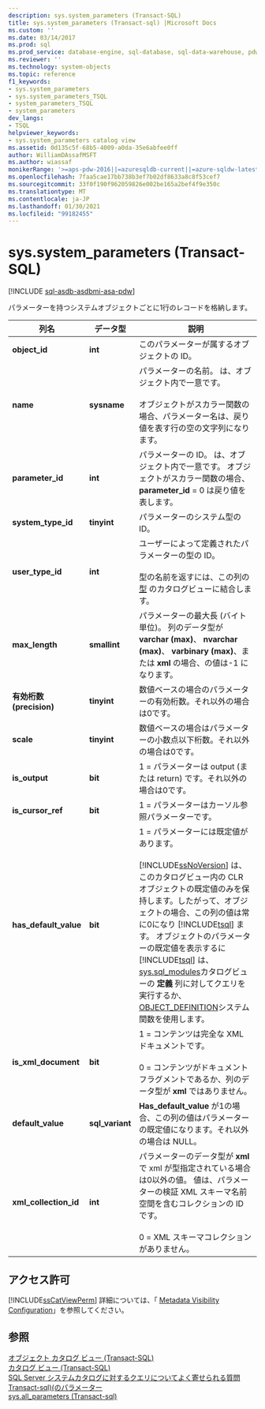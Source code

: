 ```yaml
---
description: sys.system_parameters (Transact-SQL)
title: sys.system_parameters (Transact-sql) |Microsoft Docs
ms.custom: ''
ms.date: 03/14/2017
ms.prod: sql
ms.prod_service: database-engine, sql-database, sql-data-warehouse, pdw
ms.reviewer: ''
ms.technology: system-objects
ms.topic: reference
f1_keywords:
- sys.system_parameters
- sys.system_parameters_TSQL
- system_parameters_TSQL
- system_parameters
dev_langs:
- TSQL
helpviewer_keywords:
- sys.system_parameters catalog view
ms.assetid: 0d135c5f-68b5-4009-a0da-35e6abfee0ff
author: WilliamDAssafMSFT
ms.author: wiassaf
monikerRange: '>=aps-pdw-2016||=azuresqldb-current||=azure-sqldw-latest||>=sql-server-2016||>=sql-server-linux-2017||=azuresqldb-mi-current'
ms.openlocfilehash: 7faa5cae17bb738b3ef7b02df8633a8c8f53cef7
ms.sourcegitcommit: 33f0f190f962059826e002be165a2bef4f9e350c
ms.translationtype: MT
ms.contentlocale: ja-JP
ms.lasthandoff: 01/30/2021
ms.locfileid: "99182455"
---
```

# <a name="syssystem_parameters-transact-sql"></a>sys.system_parameters (Transact-SQL)
[!INCLUDE [sql-asdb-asdbmi-asa-pdw](../../includes/applies-to-version/sql-asdb-asdbmi-asa-pdw.md)]

  パラメーターを持つシステムオブジェクトごとに1行のレコードを格納します。  
  
|列名|データ型|説明|  
|-----------------|---------------|-----------------|  
|**object_id**|**int**|このパラメーターが属するオブジェクトの ID。|  
|**name**|**sysname**|パラメーターの名前。 は、オブジェクト内で一意です。<br /><br /> オブジェクトがスカラー関数の場合、パラメーター名は、戻り値を表す行の空の文字列になります。|  
|**parameter_id**|**int**|パラメーターの ID。 は、オブジェクト内で一意です。 オブジェクトがスカラー関数の場合、 **parameter_id** = 0 は戻り値を表します。|  
|**system_type_id**|**tinyint**|パラメーターのシステム型の ID。|  
|**user_type_id**|**int**|ユーザーによって定義されたパラメーターの型の ID。<br /><br /> 型の名前を返すには、この列の [型](../../relational-databases/system-catalog-views/sys-types-transact-sql.md) のカタログビューに結合します。|  
|**max_length**|**smallint**|パラメーターの最大長 (バイト単位)。 列のデータ型が **varchar (max)**、 **nvarchar (max)**、 **varbinary (max)**、または **xml** の場合、の値は-1 になります。|  
|**有効桁数 (precision)**|**tinyint**|数値ベースの場合のパラメーターの有効桁数。それ以外の場合は0です。|  
|**scale**|**tinyint**|数値ベースの場合はパラメーターの小数点以下桁数。それ以外の場合は0です。|  
|**is_output**|**bit**|1 = パラメーターは output (または return) です。それ以外の場合は0です。|  
|**is_cursor_ref**|**bit**|1 = パラメーターはカーソル参照パラメーターです。|  
|**has_default_value**|**bit**|1 = パラメーターには既定値があります。<br /><br /> [!INCLUDE[ssNoVersion](../../includes/ssnoversion-md.md)] は、このカタログビュー内の CLR オブジェクトの既定値のみを保持します。したがって、オブジェクトの場合、この列の値は常に0になり [!INCLUDE[tsql](../../includes/tsql-md.md)] ます。 オブジェクトのパラメーターの既定値を表示するに [!INCLUDE[tsql](../../includes/tsql-md.md)] は、 [sys.sql_modules](../../relational-databases/system-catalog-views/sys-sql-modules-transact-sql.md)カタログビューの **定義** 列に対してクエリを実行するか、 [OBJECT_DEFINITION](../../t-sql/functions/object-definition-transact-sql.md)システム関数を使用します。|  
|**is_xml_document**|**bit**|1 = コンテンツは完全な XML ドキュメントです。<br /><br /> 0 = コンテンツがドキュメントフラグメントであるか、列のデータ型が **xml** ではありません。|  
|**default_value**|**sql_variant**|**Has_default_value** が1の場合、この列の値はパラメーターの既定値になります。それ以外の場合は NULL。|  
|**xml_collection_id**|**int**|パラメーターのデータ型が **xml** で xml が型指定されている場合は0以外の値。 値は、パラメーターの検証 XML スキーマ名前空間を含むコレクションの ID です。<br /><br /> 0 = XML スキーマコレクションがありません。|  
  
## <a name="permissions"></a>アクセス許可  
 [!INCLUDE[ssCatViewPerm](../../includes/sscatviewperm-md.md)] 詳細については、「 [Metadata Visibility Configuration](../../relational-databases/security/metadata-visibility-configuration.md)」を参照してください。  
  
## <a name="see-also"></a>参照  
 [オブジェクト カタログ ビュー &#40;Transact-SQL&#41;](../../relational-databases/system-catalog-views/object-catalog-views-transact-sql.md)   
 [カタログ ビュー &#40;Transact-SQL&#41;](../../relational-databases/system-catalog-views/catalog-views-transact-sql.md)   
 [SQL Server システムカタログに対するクエリについてよく寄せられる質問](../../relational-databases/system-catalog-views/querying-the-sql-server-system-catalog-faq.md)   
 [Transact-sql&#41;&#40;のパラメーター ](../../relational-databases/system-catalog-views/sys-parameters-transact-sql.md)   
 [sys.all_parameters &#40;Transact-sql&#41;](../../relational-databases/system-catalog-views/sys-all-parameters-transact-sql.md)  
  
  
